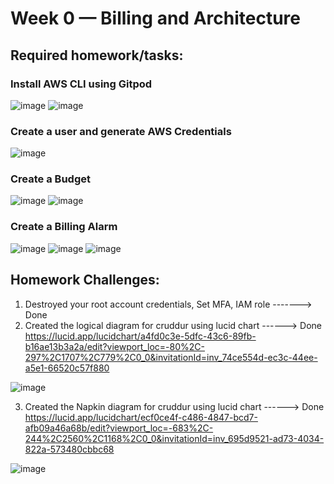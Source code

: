 # Week 0 — Billing and Architecture


Required homework/tasks:
-------------------------
### Install AWS CLI using Gitpod

![image](https://user-images.githubusercontent.com/91920047/219857732-a6580712-5d2a-4c59-9ab0-bf8fd5527900.png)
![image](https://user-images.githubusercontent.com/91920047/219863408-0de42c19-f767-41bb-9fb5-1488027b6c1b.png)


### Create a user and generate AWS Credentials

![image](https://user-images.githubusercontent.com/91920047/219857901-0ec3da54-b27b-4eec-9b9e-0f40fdb3ac92.png)

### Create a Budget

![image](https://user-images.githubusercontent.com/91920047/219858178-7bb7e8c1-4cca-476f-91bc-0b54572a04c6.png)
![image](https://user-images.githubusercontent.com/91920047/219858146-458572be-0a7b-4d96-b687-ad9f3ba581c8.png)

### Create a Billing Alarm

![image](https://user-images.githubusercontent.com/91920047/219859947-12338bd2-78c8-48b5-9a67-65718a07bf90.png)
![image](https://user-images.githubusercontent.com/91920047/219860839-8f45a148-f76e-4a98-b0dc-f74d7a6517d5.png)
![image](https://user-images.githubusercontent.com/91920047/219862828-714769e2-980c-4e24-afc6-4e2c717ba1c0.png)



Homework Challenges:
--------------------
1) Destroyed your root account credentials, Set MFA, IAM role -------> Done
2) Created the logical diagram for cruddur using lucid chart ------> Done
https://lucid.app/lucidchart/a4fd0c3e-5dfc-43c6-89fb-b16ae13b3a2a/edit?viewport_loc=-80%2C-297%2C1707%2C779%2C0_0&invitationId=inv_74ce554d-ec3c-44ee-a5e1-66520c57f880

![image](https://user-images.githubusercontent.com/91920047/219856410-28ee5c7b-a2b9-40a0-9c24-49adf23710f7.png)

3) Created the Napkin diagram for cruddur using lucid chart ------> Done
https://lucid.app/lucidchart/ecf0ce4f-c486-4847-bcd7-afb09a46a68b/edit?viewport_loc=-683%2C-244%2C2560%2C1168%2C0_0&invitationId=inv_695d9521-ad73-4034-822a-573480cbbc68

![image](https://user-images.githubusercontent.com/91920047/219856894-407d385b-4ad6-45a7-a061-e1515e32f5b8.png)



